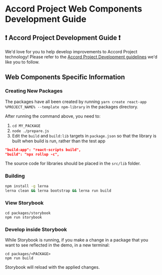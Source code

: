# Accord Project Web Components Development Guide

## ❗ Accord Project Development Guide ❗
We'd love for you to help develop improvements to Accord Project technology! Please refer to the [Accord Project Development guidelines][apdev] we'd like you to follow.

## Web Components Specific Information

### Creating New Packages

The packages have all been created by running `yarn create react-app %PROJECT_NAME% --template npm-library` in the packages directory.

After running the command above, you need to:

1. `cd MY_PACKAGE`
2. `node ./prepare.js`
3. Edit the `build` and `build:lib` targets in `package.json` so that the library is built when build is run, rather than the test app

```json
"build:app": "react-scripts build",
"build": "npx rollup -c",
```

The source code for libraries should be placed in the `src/lib` folder.

### Building

```sh
npm install -g lerna
lerna clean && lerna bootstrap && lerna run build
```

### View Storybook

```
cd packages/storybook
npm run storybook
```

### Develop inside Storybook

While Storybook is running, if you make a change in a package that you want to see reflected in the demo, in a new terminal:

```
cd packages/<PACKAGE>
npm run build
```

Storybook will reload with the applied changes.

[apdev]: https://github.com/accordproject/techdocs/blob/master/DEVELOPERS.md